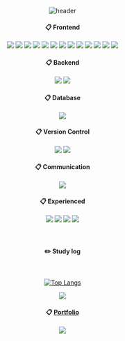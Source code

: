 <div align="center"> 

![header](https://capsule-render.vercel.app/api?type=cylinder&color=000000&height=150&section=header&text=SKILLS&fontColor=ffffff&fontSize=70&animation=fadeIn&fontAlignY=55&desc=%20&descAlignY=62&descAlign=62)

####  :clipboard: Frontend
<img src="https://img.shields.io/badge/html5-E34F26?style=for-the-badge&logo=html5&logoColor=white">
<img src="https://img.shields.io/badge/css3-1572B6?style=for-the-badge&logo=css3&logoColor=white">
<img src="https://img.shields.io/badge/JavaScript-F7DF1E?style=for-the-badge&logo=JavaScript&logoColor=white">
<img src="https://img.shields.io/badge/Next.js-000000?style=for-the-badge&logo=Next.js&logoColor=white">
<img src="https://img.shields.io/badge/React-61DAFB?style=for-the-badge&logo=React&logoColor=white">
<img src="https://img.shields.io/badge/TypeScript-3178C6?style=for-the-badge&logo=TypeScript&logoColor=white">
  <img src="https://img.shields.io/badge/Recoil-000000?style=for-the-badge&logo=Recoil&logoColor=white">
    <img src="https://img.shields.io/badge/React Query-FF4154?style=for-the-badge&logo=React Query&logoColor=white">
    <img src="https://img.shields.io/badge/Redux-764ABC?style=for-the-badge&logo=Redux&logoColor=white">
<img src="https://img.shields.io/badge/Bootstrap-7952B3?style=for-the-badge&logo=Bootstrap&logoColor=white">
<img src="https://img.shields.io/badge/Tailwind CSS-06B6D4?style=for-the-badge&logo=Tailwind CSS&logoColor=white">
    <img src="https://img.shields.io/badge/antdesign-0170FE?style=for-the-badge&logo=antdesign&logoColor=white">
    <img src="https://img.shields.io/badge/styled components-DB7093?style=for-the-badge&logo=styled components&logoColor=white">
   <br/>
  
####  :clipboard: Backend
  <img src="https://img.shields.io/badge/Node.js-339933?style=for-the-badge&logo=Node.js&logoColor=white">
<img src="https://img.shields.io/badge/Express-000000?style=for-the-badge&logo=Express&logoColor=white">
 <br/>

 ####  :clipboard: Database
  <img src="https://img.shields.io/badge/firebase-FFCA28?style=for-the-badge&logo=firebase&logoColor=white">
 <br/>
    
####  :clipboard: Version Control
  <img src="https://img.shields.io/badge/Git-F05032?style=for-the-badge&logo=Git&logoColor=white">
<img src="https://img.shields.io/badge/GitHub-181717?style=for-the-badge&logo=GitHub&logoColor=white">
 <br/>
  
####  :clipboard: Communication
  <img src="https://img.shields.io/badge/Figma-F24E1E?style=for-the-badge&logo=Figma&logoColor=white">
 <br/>
  
####  :clipboard: Experienced
  <img src="https://img.shields.io/badge/Storybook-FF4785?style=for-the-badge&logo=Storybook&logoColor=white">
    <img src="https://img.shields.io/badge/Expo-000020?style=for-the-badge&logo=Expo&logoColor=white">
      <img src="https://img.shields.io/badge/GraphQL-E10098?style=for-the-badge&logo=GraphQL&logoColor=white">
    <img src="https://img.shields.io/badge/EJS-E84D3D?style=for-the-badge&logo=EJS&logoColor=white">
 <br/>
 
   <br/>
   <br/>
 
#### :pencil2: Study log
 
  <br/>
  
[![Top Langs](https://github-readme-stats.vercel.app/api/top-langs/?username=shdomi8599&layout=compact)](https://github.com/anuraghazra/github-readme-stats)
  
<a href="https://web-beginner.tistory.com/" target="_blank"><img src="https://img.shields.io/badge/Tistory-000000?style=for-the-badge&logo=Tistory&logoColor=white"/></a>
  
  ####  :clipboard: <a href="https://www.shdomi8599-portfolio.com" target="_blank">Portfolio</a>

  <a href="https://www.shdomi8599-portfolio.com" target="_blank">
  <img src="https://user-images.githubusercontent.com/117655658/235359160-3d46d3fc-3731-4df2-ad66-3d8f2e127836.png">
  </a>
  
</div>

